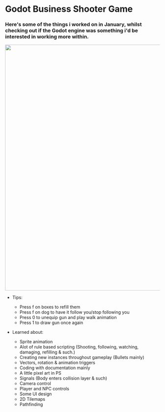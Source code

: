 # Godot Business Shooter Game

### Here's some of the things i worked on in January, whilst checking out if the Godot engine was something i'd be interested in working more within.

<img src="busmafia.png" width="800" >

* Tips:
  * Press f on boxes to refill them
  * Press f on dog to have it follow you/stop following you
  * Press 0 to unequip gun and play walk animation
  * Press 1 to draw gun once again

* Learned about:
  * Sprite animation
  * Alot of rule based scripting (Shooting, following, watching, damaging, refilling & such.)
  * Creating new instances throughout gameplay (Bullets mainly)
  * Vectors, rotation & animation triggers
  * Coding with documentation mainly
  * A little pixel art in PS
  * Signals (Body enters collision layer & such)
  * Camera control
  * Player and NPC controls
  * Some UI design
  * 2D Tilemaps
  * Pathfinding
  
